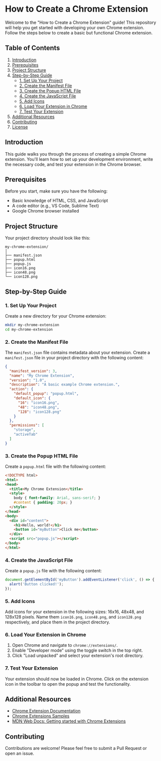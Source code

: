 
# How to Create a Chrome Extension

Welcome to the "How to Create a Chrome Extension" guide! This repository will help you get started with developing your own Chrome extension. Follow the steps below to create a basic but functional Chrome extension.

## Table of Contents

1. [Introduction](#introduction)
2. [Prerequisites](#prerequisites)
3. [Project Structure](#project-structure)
4. [Step-by-Step Guide](#step-by-step-guide)
   - [1. Set Up Your Project](#1-set-up-your-project)
   - [2. Create the Manifest File](#2-create-the-manifest-file)
   - [3. Create the Popup HTML File](#3-create-the-popup-html-file)
   - [4. Create the JavaScript File](#4-create-the-javascript-file)
   - [5. Add Icons](#5-add-icons)
   - [6. Load Your Extension in Chrome](#6-load-your-extension-in-chrome)
   - [7. Test Your Extension](#7-test-your-extension)
5. [Additional Resources](#additional-resources)
6. [Contributing](#contributing)
7. [License](#license)

## Introduction

This guide walks you through the process of creating a simple Chrome extension. You'll learn how to set up your development environment, write the necessary code, and test your extension in the Chrome browser.

## Prerequisites

Before you start, make sure you have the following:

- Basic knowledge of HTML, CSS, and JavaScript
- A code editor (e.g., VS Code, Sublime Text)
- Google Chrome browser installed

## Project Structure

Your project directory should look like this:

```
my-chrome-extension/
│
├── manifest.json
├── popup.html
├── popup.js
├── icon16.png
├── icon48.png
└── icon128.png
```

## Step-by-Step Guide

### 1. Set Up Your Project

Create a new directory for your Chrome extension:

```bash
mkdir my-chrome-extension
cd my-chrome-extension
```

### 2. Create the Manifest File

The `manifest.json` file contains metadata about your extension. Create a `manifest.json` file in your project directory with the following content:

```json
{
  "manifest_version": 3,
  "name": "My Chrome Extension",
  "version": "1.0",
  "description": "A basic example Chrome extension.",
  "action": {
    "default_popup": "popup.html",
    "default_icon": {
      "16": "icon16.png",
      "48": "icon48.png",
      "128": "icon128.png"
    }
  },
  "permissions": [
    "storage",
    "activeTab"
  ]
}
```

### 3. Create the Popup HTML File

Create a `popup.html` file with the following content:

```html
<!DOCTYPE html>
<html>
<head>
  <title>My Chrome Extension</title>
  <style>
    body { font-family: Arial, sans-serif; }
    #content { padding: 20px; }
  </style>
</head>
<body>
  <div id="content">
    <h1>Hello, world!</h1>
    <button id="myButton">Click me</button>
  </div>
  <script src="popup.js"></script>
</body>
</html>
```

### 4. Create the JavaScript File

Create a `popup.js` file with the following content:

```javascript
document.getElementById('myButton').addEventListener('click', () => {
  alert('Button clicked!');
});
```

### 5. Add Icons

Add icons for your extension in the following sizes: 16x16, 48x48, and 128x128 pixels. Name them `icon16.png`, `icon48.png`, and `icon128.png` respectively, and place them in the project directory.

### 6. Load Your Extension in Chrome

1. Open Chrome and navigate to `chrome://extensions/`.
2. Enable "Developer mode" using the toggle switch in the top right.
3. Click "Load unpacked" and select your extension's root directory.

### 7. Test Your Extension

Your extension should now be loaded in Chrome. Click on the extension icon in the toolbar to open the popup and test the functionality.

## Additional Resources

- [Chrome Extension Documentation](https://developer.chrome.com/docs/extensions/mv3/getstarted/)
- [Chrome Extensions Samples](https://github.com/GoogleChrome/chrome-extensions-samples)
- [MDN Web Docs: Getting started with Chrome Extensions](https://developer.mozilla.org/en-US/docs/Mozilla/Add-ons/WebExtensions/Your_first_WebExtension)

## Contributing

Contributions are welcome! Please feel free to submit a Pull Request or open an issue.
